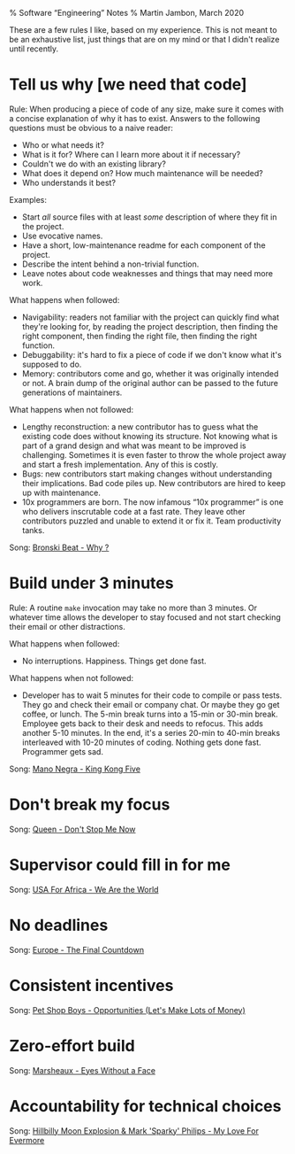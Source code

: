 % Software “Engineering” Notes
% Martin Jambon, March 2020

These are a few rules I like, based on my experience. This is not
meant to be an exhaustive list, just things that are on my mind or that
I didn't realize until recently.

Tell us why [we need that code]
==

Rule: When producing a piece of code of any size, make sure it
comes with a concise explanation of why it has to exist. Answers to
the following questions must be obvious to a naive reader:

* Who or what needs it?
* What is it for? Where can I learn more about it if necessary?
* Couldn't we do with an existing library?
* What does it depend on? How much maintenance will be needed?
* Who understands it best?

Examples:

* Start _all_ source files with at least _some_ description of
  where they fit in the project.
* Use evocative names.
* Have a short, low-maintenance readme for each component of the
  project.
* Describe the intent behind a non-trivial function.
* Leave notes about code weaknesses and things that may need more
  work.

What happens when followed:

* Navigability: readers not familiar with the project can quickly find
  what they're looking for, by reading the project description, then
  finding the right component, then finding the right file, then
  finding the right function.
* Debuggability: it's hard to fix a piece of code if we don't know
  what it's supposed to do.
* Memory: contributors come and go, whether it was originally intended
  or not. A brain dump of the original author can be passed to the
  future generations of maintainers.

What happens when not followed:

* Lengthy reconstruction: a new contributor has to guess what the
  existing code does without knowing its structure. Not knowing what
  is part of a grand design and what was meant to be improved
  is challenging. Sometimes it is even faster to throw the
  whole project away and start a fresh implementation. Any of this is
  costly.
* Bugs: new contributors start making changes without understanding
  their implications. Bad code piles up. New contributors are hired
  to keep up with maintenance.
* 10x programmers are born. The now infamous “10x programmer” is one who
  delivers inscrutable code at a fast rate. They leave other contributors
  puzzled and unable to extend it or fix it. Team productivity tanks.

Song: [Bronski Beat - Why ?](https://www.youtube.com/watch?v=H3LbzjFJdSA)

Build under 3 minutes
==

Rule: A routine `make` invocation may take no more than 3 minutes. Or
whatever time allows the developer to stay focused and not start
checking their email or other distractions.

What happens when followed:

* No interruptions. Happiness. Things get done fast.

What happens when not followed:

* Developer has to wait 5 minutes for their code to compile or pass
  tests. They go and check their email or company chat. Or maybe they
  go get coffee, or lunch. The 5-min break turns into a 15-min or
  30-min break. Employee gets back to their desk and needs to
  refocus. This adds another 5-10 minutes. In the end, it's a series
  20-min to 40-min breaks interleaved with 10-20 minutes of coding.
  Nothing gets done fast. Programmer gets sad.

Song: [Mano Negra - King Kong Five](https://youtu.be/HdqCk2MnKQk?t=19)

Don't break my focus
==

Song: [Queen - Don't Stop Me Now](https://www.youtube.com/watch?v=HgzGwKwLmgM)

Supervisor could fill in for me
==

Song: [USA For Africa - We Are the World](https://www.youtube.com/watch?v=9AjkUyX0rVw)

No deadlines
==

Song: [Europe - The Final Countdown](https://www.youtube.com/watch?v=9jK-NcRmVcw)

Consistent incentives
==

Song: [Pet Shop Boys - Opportunities (Let's Make Lots of Money)](https://www.youtube.com/watch?v=PyeWRd7ZEBs)

Zero-effort build
==

Song: [Marsheaux - Eyes Without a Face](https://www.youtube.com/watch?v=cCDorntnIYw)

Accountability for technical choices
==

Song: [Hillbilly Moon Explosion & Mark 'Sparky' Philips - My Love For Evermore](https://www.youtube.com/watch?v=G228uZgAD0c)
